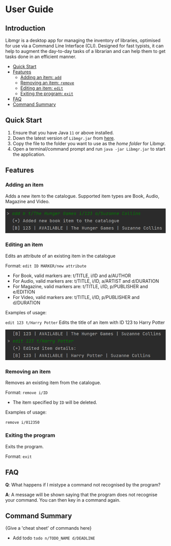 # User Guide

## Introduction

Libmgr is a desktop app for managing the inventory of libraries, optimised for use via a Command Line Interface (CLI).
Designed for fast typists, it can help to augment the day-to-day tasks of a librarian and can help them to get tasks
done in an efficient manner.

- [Quick Start](#Quick-Start)
- [Features](#Features)
  - [Adding an item: `add`](#Adding-an-item)
  - [Removing an item: `remove`](#Removing-an-item)
  - [Editing an item: `edit`](#Editing-an-item)
  - [Exiting the program: `exit`](#Exiting-the-program)
- [FAQ](#FAQ)
- [Command Summary](#Command-Summary)

## Quick Start

1. Ensure that you have Java `11` or above installed.
2. Down the latest version of `Libmgr.jar` from [here](https://github.com/AY2122S1-CS2113-T16-1/tp/releases).
3. Copy the file to the folder you want to use as the _home folder_ for Libmgr.
4. Open a terminal/command prompt and run `java -jar Libmgr.jar` to start the application.

## Features

### Adding an item
Adds a new item to the catalogue. Supported item types are Book, Audio, Magazine and Video. 

![UGAddCommand](img/UGAddCommand.png)

### Editing an item 
Edits an attribute of an existing item in the catalogue

Format: `edit ID MARKER/new attribute`

* For Book, valid markers are: t/TITLE, i/ID and a/AUTHOR
* For Audio, valid markers are: t/TITLE, i/ID, a/ARTIST and d/DURATION
* For Magazine, valid markers are: t/TITLE, i/ID, p/PUBLISHER and e/EDITION
* For Video, valid markers are: t/TITLE, i/ID, p/PUBLISHER and d/DURATION

Examples of usage: 

`edit 123 t/Harry Potter` Edits the title of an item with ID 123 to Harry Potter

![UGEditCommand](img/UGEditCommand.png)

### Removing an item
Removes an existing item from the catalogue.

Format: `remove i/ID`

* The item specified by `ID` will be deleted.

Examples of usage:

`remove i/012350`

### Exiting the program
Exits the program.

Format: `exit`

## FAQ

**Q**: What happens if I mistype a command not recognised by the program? 

**A**: A message will be shown saying that the program does not recognise your command.
You can then key in a command again. 

## Command Summary

{Give a 'cheat sheet' of commands here}

* Add todo `todo n/TODO_NAME d/DEADLINE`
